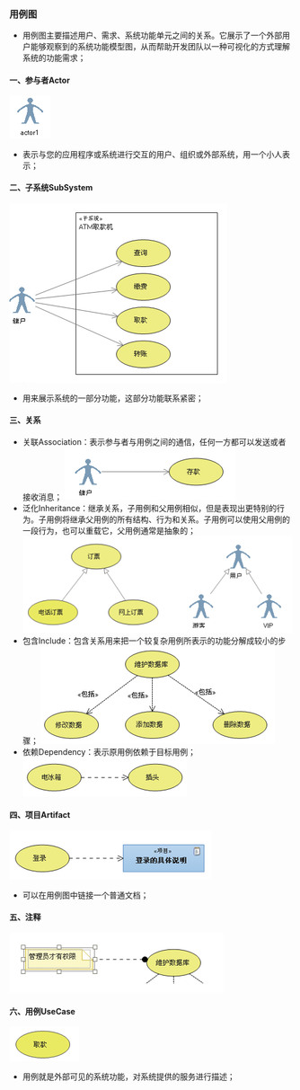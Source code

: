 ### 用例图
+ 用例图主要描述用户、需求、系统功能单元之间的关系。它展示了一个外部用户能够观察到的系统功能模型图，从而帮助开发团队以一种可视化的方式理解系统的功能需求；

#### 一、参与者Actor
![image](https://github.com/ningbaoqi/Tools/blob/master/gif/pic-20.jpg)
+ 表示与您的应用程序或系统进行交互的用户、组织或外部系统，用一个小人表示；
#### 二、子系统SubSystem
![image](https://github.com/ningbaoqi/Tools/blob/master/gif/pic-21.jpg)
+ 用来展示系统的一部分功能，这部分功能联系紧密；
#### 三、关系
+ 关联Association：表示参与者与用例之间的通信，任何一方都可以发送或者接收消息；
![image](https://github.com/ningbaoqi/Tools/blob/master/gif/pic-22.jpg)
+ 泛化Inheritance：继承关系，子用例和父用例相似，但是表现出更特别的行为。子用例将继承父用例的所有结构、行为和关系。子用例可以使用父用例的一段行为，也可以重载它，父用例通常是抽象的；
![image](https://github.com/ningbaoqi/Tools/blob/master/gif/pic-23.jpg)
+ 包含Include：包含关系用来把一个较复杂用例所表示的功能分解成较小的步骤；
![image](https://github.com/ningbaoqi/Tools/blob/master/gif/pic-24.jpg)
+ 依赖Dependency：表示原用例依赖于目标用例；
![image](https://github.com/ningbaoqi/Tools/blob/master/gif/pic-25.jpg)
#### 四、项目Artifact
![image](https://github.com/ningbaoqi/Tools/blob/master/gif/pic-26.jpg)
+ 可以在用例图中链接一个普通文档；
#### 五、注释
![image](https://github.com/ningbaoqi/Tools/blob/master/gif/pic-27.jpg)
#### 六、用例UseCase
![image](https://github.com/ningbaoqi/Tools/blob/master/gif/pic-28.jpg)
+ 用例就是外部可见的系统功能，对系统提供的服务进行描述；
